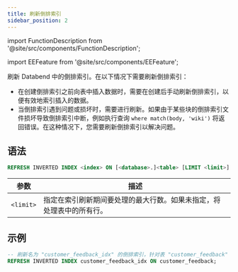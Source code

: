 ```yaml
---
title: 刷新倒排索引
sidebar_position: 2
---
```


import FunctionDescription from '@site/src/components/FunctionDescription';

<FunctionDescription description="引入或更新于: v1.2.405"/>

import EEFeature from '@site/src/components/EEFeature';

<EEFeature featureName='倒排索引'/>

刷新 Databend 中的倒排索引。在以下情况下需要刷新倒排索引：

- 在创建倒排索引之前向表中插入数据时，需要在创建后手动刷新倒排索引，以便有效地索引插入的数据。
- 当倒排索引遇到问题或损坏时，需要进行刷新。如果由于某些块的倒排索引文件损坏导致倒排索引中断，例如执行查询 `where match(body, 'wiki')` 将返回错误。在这种情况下，您需要刷新倒排索引以解决问题。

## 语法

```sql
REFRESH INVERTED INDEX <index> ON [<database>.]<table> [LIMIT <limit>]
```

| 参数       | 描述                                                                 |
| ---------- | -------------------------------------------------------------------- |
| `<limit>` | 指定在索引刷新期间要处理的最大行数。如果未指定，将处理表中的所有行。 |

## 示例

```sql
-- 刷新名为 "customer_feedback_idx" 的倒排索引，针对表 "customer_feedback"
REFRESH INVERTED INDEX customer_feedback_idx ON customer_feedback;
```
